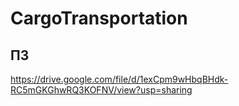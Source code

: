# CargoTransportation

## ПЗ
https://drive.google.com/file/d/1exCpm9wHbqBHdk-RC5mGKGhwRQ3KOFNV/view?usp=sharing
